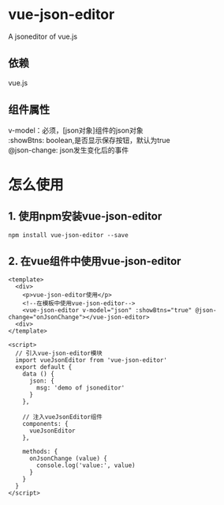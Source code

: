 # vue-json-editor
A jsoneditor of vue.js

## 依赖
vue.js

## 组件属性
v-model：必须，[json对象]组件的json对象   
:showBtns: boolean,是否显示保存按钮，默认为true   
@json-change: json发生变化后的事件

# 怎么使用
## 1. 使用npm安装vue-json-editor
```
npm install vue-json-editor --save
```
## 2. 在vue组件中使用vue-json-editor
```
<template>
  <div>
    <p>vue-json-editor使用</p>
    <!--在模板中使用vue-json-editor-->
    <vue-json-editor v-model="json" :showBtns="true" @json-change="onJsonChange"></vue-json-editor>
  <div>
</template>

<script>
  // 引入vue-json-editor模块
  import vueJsonEditor from 'vue-json-editor'
  export default {
    data () {
      json: {
        msg: 'demo of jsoneditor'
      }
    },

    // 注入vueJsonEditor组件
    components: {
      vueJsonEditor
    },

    methods: {
      onJsonChange (value) {
        console.log('value:', value)
      }
    }
  }
</script>
```
